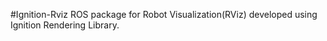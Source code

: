 #Ignition-Rviz
ROS package for Robot Visualization(RViz) developed using Ignition Rendering Library.
